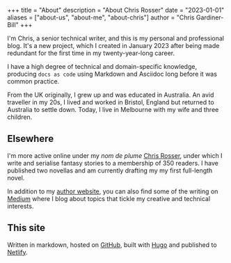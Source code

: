 +++
title = "About"
description = "About Chris Rosser"
date = "2023-01-01"
aliases = ["about-us", "about-me", "about-chris"]
author = "Chris Gardiner-Bill"
+++

I'm Chris, a senior technical writer, and this is my personal and professional blog. It's a new project, which I created in January 2023 after being made redundant for the first time in my twenty-year-long career.

I have a high degree of technical and domain-specific knowledge, producing `docs as code` using Markdown and Asciidoc long before it was common practice.

From the UK originally, I grew up and was educated in Australia. An avid traveller in my 20s, I lived and worked in Bristol, England but returned to Australia to settle down. Today, I live in Melbourne with my wife and three children.


## Elsewhere

I'm more active online under my *nom de plume* [Chris Rosser](https://chrisrosser.net), under which I write and serialise fantasy stories to a membership of 350 readers. I have published two novellas and am currently drafting my my first full-length novel.

In addition to my [author website](https://chrisrosser.net), you can also find some of the writing on [Medium](https://chrisrosser.medium.com) where I blog about topics that tickle my creative and technical interests.

## This site

Written in markdown, hosted on [GitHub](https://github.com/foss-scribe/portfolio), built with [Hugo](https://gohugo.io/) and published to [Netlify](https://www.netlify.com).